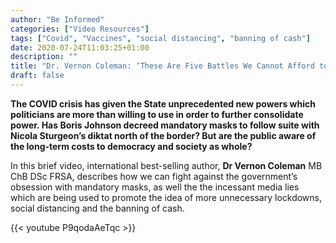 ```yaml
---
author: "Be Informed"
categories: ["Video Resources"]
tags: ["Covid", "Vaccines", "social distancing", "banning of cash"]
date: 2020-07-24T11:03:25+01:00
description: ""
title: "Dr. Vernon Coleman: ‘These Are Five Battles We Cannot Afford to Lose'"
draft: false
---
```


**The COVID crisis has given the State unprecedented new powers  which politicians are more than willing to use in order to further  consolidate power. Has Boris Johnson decreed mandatory masks to follow  suite with Nicola Sturgeon’s diktat north of the border? But are the  public aware of the long-term costs to democracy and society as whole?**  

In this brief video, international best-selling author, **Dr Vernon Coleman** MB ChB DSc FRSA, describes how we can fight against the government’s  obsession with mandatory masks, as well the the incessant media lies  which are being used to promote the idea of more unnecessary lockdowns,  social distancing and the banning of cash.  

{{< youtube P9qodaAeTqc >}}

